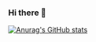 ### Hi there 👋
[![Anurag's GitHub stats](https://github-readme-stats.vercel.app/api?username=gui-zaf)](https://github.com/gui-zaf/github-readme-stats)
<!--
**gui-zaf/gui-zaf** is a ✨ _special_ ✨ repository because its `README.md` (this file) appears on your GitHub profile.

Here are some ideas to get you started:

- 🔭 I’m currently working on ...
- 🌱 I’m currently learning ...
- 👯 I’m looking to collaborate on ...
- 🤔 I’m looking for help with ...
- 💬 Ask me about ...
- 📫 How to reach me: ...
- 😄 Pronouns: ...
- ⚡ Fun fact: ...
-->
